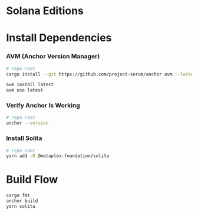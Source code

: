 # Solana Editions

# Install Dependencies 

### AVM (Anchor Version Manager)

```bash
# repo root
cargo install --git https://github.com/project-serum/anchor avm --locked --force

avm install latest
avm use latest
```

### Verify Anchor Is Working

```bash
# repo root
anchor --version
```


### Install Solita

```bash
# repo root
yarn add -D @metaplex-foundation/solita
```



# Build Flow

```bash
cargo fmt
anchor build
yarn solita
```